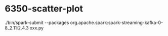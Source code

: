 # 6350-scatter-plot
  ./bin/spark-submit --packages org.apache.spark:spark-streaming-kafka-0-8_2.11:2.4.3 xxx.py
